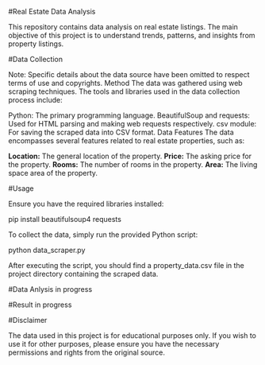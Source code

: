 #Real Estate Data Analysis

This repository contains data analysis on real estate listings. The main objective of this project is to understand trends, patterns, and insights from property listings.

#Data Collection

Note: Specific details about the data source have been omitted to respect terms of use and copyrights.
Method
The data was gathered using web scraping techniques. The tools and libraries used in the data collection process include:

Python: The primary programming language.
BeautifulSoup and requests: Used for HTML parsing and making web requests respectively.
csv module: For saving the scraped data into CSV format.
Data Features
The data encompasses several features related to real estate properties, such as:

**Location:** The general location of the property.
**Price:** The asking price for the property.
**Rooms:** The number of rooms in the property.
**Area:** The living space area of the property.

#Usage

Ensure you have the required libraries installed:


pip install beautifulsoup4 requests

To collect the data, simply run the provided Python script:


python data_scraper.py

After executing the script, you should find a property_data.csv file in the project directory containing the scraped data.

#Data Anlysis
in progress

#Result
in progress

#Disclaimer

The data used in this project is for educational purposes only. If you wish to use it for other purposes, please ensure you have the necessary permissions and rights from the original source.
